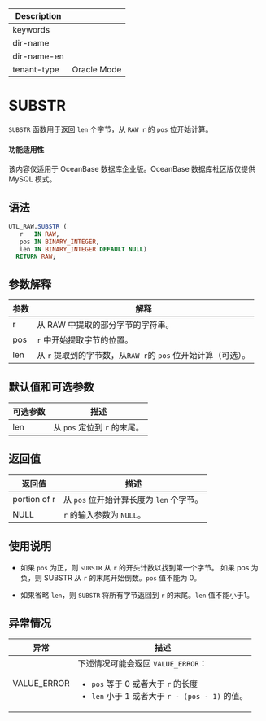 | Description   |                 |
|---------------|-----------------|
| keywords      |                 |
| dir-name      |                 |
| dir-name-en   |                 |
| tenant-type   | Oracle Mode     |

# SUBSTR 

`SUBSTR` 函数用于返回 `len` 个字节，从 `RAW r` 的 `pos` 位开始计算。

  <main id="notice" >
    <h4>功能适用性</h4>
    <p>该内容仅适用于 OceanBase 数据库企业版。OceanBase 数据库社区版仅提供 MySQL 模式。</p>
  </main>

## 语法 

```sql
UTL_RAW.SUBSTR (
   r   IN RAW,
   pos IN BINARY_INTEGER,
   len IN BINARY_INTEGER DEFAULT NULL) 
  RETURN RAW;
```



## 参数解释 

| **参数** |                  **解释**                  |
|--------|------------------------------------------|
| r      | 从 RAW 中提取的部分字节的字符串。                   |
| pos    | `r` 中开始提取字节的位置。                          |
| len    | 从 `r` 提取到的字节数，从`RAW r`的 `pos` 位开始计算（可选）。 |



## 默认值和可选参数 

| **可选参数** |        **描述**        |
|----------|----------------------|
| len      | 从 `pos` 定位到 `r` 的末尾。 |



## 返回值 

|   **返回值**    |           **描述**            |
|--------------|-----------------------------|
| portion of r | 从 `pos` 位开始计算长度为 `len` 个字节。 |
| NULL         | `r` 的输入参数为 `NULL`。            |



## 使用说明 

* 如果 `pos` 为正，则 `SUBSTR` 从 `r` 的开头计数以找到第一个字节。 如果 pos 为负，则 SUBSTR 从 `r` 的末尾开始倒数。`pos` 值不能为 0。 

* 如果省略 `len`，则 `SUBSTR` 将所有字节返回到 `r` 的末尾。`len` 值不能小于1。


## 异常情况 


|   **异常**   |        **描述**           |
|-------------|-----------------------------|
| VALUE_ERROR | 下述情况可能会返回 `VALUE_ERROR`： <ul><li> `pos` 等于 0 或者大于 `r` 的长度 </li> <li> `len` 小于 1 或者大于 `r - (pos - 1)` 的值。</li></ul>    |




